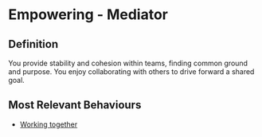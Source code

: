 # Empowering - Mediator

## Definition 

You provide stability and cohesion within teams, finding common ground and purpose. You enjoy collaborating with others to drive forward a shared goal. 

## Most Relevant Behaviours

* [Working together](../behav/work_together.md)


